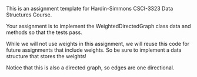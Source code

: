 This is an assignment template for Hardin-Simmons CSCI-3323 Data Structures Course.

Your assignment is to implement the WeightedDirectedGraph class data and methods so that the tests pass.

While we will not use weights in this assignment, we will reuse this code for future assignments that include weights.  So be sure to implement a data structure that stores the weights!

Notice that this is also a directed graph, so edges are one directional.

